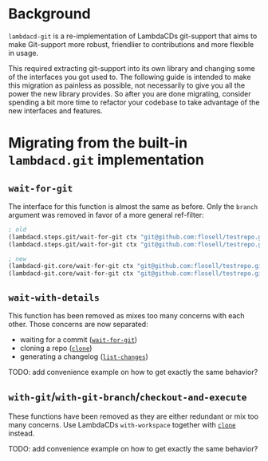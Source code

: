 # Background

`lambdacd-git` is a re-implementation of LambdaCDs git-support that aims to make Git-support more robust, friendlier to
contributions and more flexible in usage.

This required extracting git-support into its own library and changing some of the interfaces you got used to.
The following guide is intended to make this migration as painless as possible, not necessarily to give you all the power
the new library provides. So after you are done migrating, consider spending a bit more time to refactor your codebase
to take advantage of the new interfaces and features.

# Migrating from the built-in `lambdacd.git` implementation

## `wait-for-git`

The interface for this function is almost the same as before. Only the `branch` argument was removed in favor of a more
general ref-filter:

```clojure
; old
(lambdacd.steps.git/wait-for-git ctx "git@github.com:flosell/testrepo.git" "some-branch" :ms-between-polls 100)
(lambdacd.steps.git/wait-for-git ctx "git@github.com:flosell/testrepo.git" "master" :ms-between-polls 100)

; new
(lambdacd-git.core/wait-for-git ctx "git@github.com:flosell/testrepo.git" :ms-between-polls 100 :ref "refs/heads/some-branch")
(lambdacd-git.core/wait-for-git ctx "git@github.com:flosell/testrepo.git" :ms-between-polls 100) ; ref defaults to "refs/heads/master"
```

## `wait-with-details`

This function has been removed as mixes too many concerns with each other. Those concerns are now separated:

* waiting for a commit ([`wait-for-git`](https://github.com/flosell/lambdacd-git#waiting-for-a-commit))
* cloning a repo ([`clone`](https://github.com/flosell/lambdacd-git#cloning-a-repository))
* generating a changelog ([`list-changes`](https://github.com/flosell/lambdacd-git#get-details-on-commits-since-last-build))

TODO: add convenience example on how to get exactly the same behavior?

## `with-git`/`with-git-branch`/`checkout-and-execute`

These functions have been removed as they are either redundant or mix too many concerns.
Use LambdaCDs `with-workspace` together with [`clone`](https://github.com/flosell/lambdacd-git#cloning-a-repository) instead.

TODO: add convenience example on how to get exactly the same behavior?